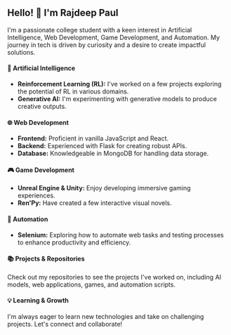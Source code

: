 ## Hello! 👋 I'm Rajdeep Paul

I'm a passionate college student with a keen interest in Artificial Intelligence, Web Development, Game Development, and Automation. My journey in tech is driven by curiosity and a desire to create impactful solutions.

#### 🔬 Artificial Intelligence
- **Reinforcement Learning (RL):** I've worked on a few projects exploring the potential of RL in various domains.
- **Generative AI:** I'm experimenting with generative models to produce creative outputs.

#### 🌐 Web Development
- **Frontend:** Proficient in vanilla JavaScript and React.
- **Backend:** Experienced with Flask for creating robust APIs.
- **Database:** Knowledgeable in MongoDB for handling data storage.

#### 🎮 Game Development
- **Unreal Engine & Unity:** Enjoy developing immersive gaming experiences.
- **Ren'Py:** Have created a few interactive visual novels.

#### 🤖 Automation
- **Selenium:** Exploring how to automate web tasks and testing processes to enhance productivity and efficiency.

#### 📚 Projects & Repositories
Check out my repositories to see the projects I've worked on, including AI models, web applications, games, and automation scripts.

#### 💡 Learning & Growth
I'm always eager to learn new technologies and take on challenging projects. Let's connect and collaborate!


